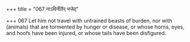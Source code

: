 +++
title = "067 नाऽविनीतैर् भजेद्"

+++
067	Let him not travel with untrained beasts of burden, nor with (animals) that are tormented by hunger or disease, or whose horns, eyes, and hoofs have been injured, or whose tails have been disfigured.